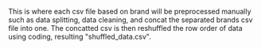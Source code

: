 This is where each csv file based on brand will be preprocessed manually such as data splitting, data cleaning, and concat the separated brands csv file into one.
The concatted csv is then reshuffled the row order of data using coding, resulting "shuffled_data.csv".
